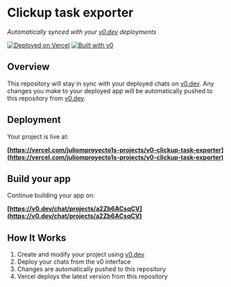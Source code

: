 # Clickup task exporter

*Automatically synced with your [v0.dev](https://v0.dev) deployments*

[![Deployed on Vercel](https://img.shields.io/badge/Deployed%20on-Vercel-black?style=for-the-badge&logo=vercel)](https://vercel.com/juliomproyecto1s-projects/v0-clickup-task-exporter)
[![Built with v0](https://img.shields.io/badge/Built%20with-v0.dev-black?style=for-the-badge)](https://v0.dev/chat/projects/a2Zb6ACsqCV)

## Overview

This repository will stay in sync with your deployed chats on [v0.dev](https://v0.dev).
Any changes you make to your deployed app will be automatically pushed to this repository from [v0.dev](https://v0.dev).

## Deployment

Your project is live at:

**[https://vercel.com/juliomproyecto1s-projects/v0-clickup-task-exporter](https://vercel.com/juliomproyecto1s-projects/v0-clickup-task-exporter)**

## Build your app

Continue building your app on:

**[https://v0.dev/chat/projects/a2Zb6ACsqCV](https://v0.dev/chat/projects/a2Zb6ACsqCV)**

## How It Works

1. Create and modify your project using [v0.dev](https://v0.dev)
2. Deploy your chats from the v0 interface
3. Changes are automatically pushed to this repository
4. Vercel deploys the latest version from this repository